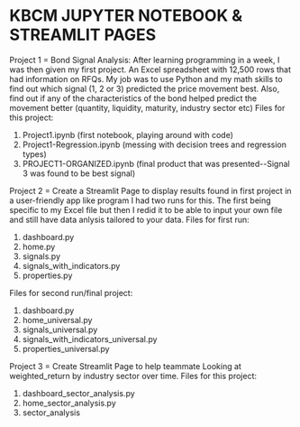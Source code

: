 # KBCM JUPYTER NOTEBOOK & STREAMLIT PAGES

Project 1 = Bond Signal Analysis:
After learning programming in a week, I was then given my first project. An Excel spreadsheet with 12,500 rows that had information on RFQs. My job was to use Python and my math skills to find out which signal (1, 2 or 3) predicted the price movement best. Also, find out if any of the characteristics of the bond helped predict the movement better (quantity, liquidity, maturity, industry sector etc)
Files for this project:
1) Project1.ipynb (first notebook, playing around with code)
2) Project1-Regression.ipynb (messing with decision trees and regression types)
3) PROJECT1-ORGANIZED.ipynb (final product that was presented--Signal 3 was found to be best signal)

Project 2 = Create a Streamlit Page to display results found in first project in a user-friendly app like program
I had two runs for this. The first being specific to my Excel file but then I redid it to be able to input your own file and still have data anlysis tailored to your data.
Files for first run:
1) dashboard.py
2) home.py
3) signals.py
4) signals_with_indicators.py
5) properties.py

Files for second run/final project:
1) dashboard.py
2) home_universal.py
3) signals_universal.py
4) signals_with_indicators_universal.py
5) properties_universal.py

Project 3 = Create Streamlit Page to help teammate
Looking at weighted_return by industry sector over time. 
Files for this project:
1) dashboard_sector_analysis.py 
2) home_sector_analysis.py
3) sector_analysis
